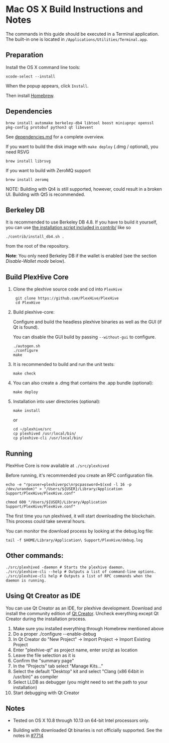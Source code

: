 Mac OS X Build Instructions and Notes
====================================
The commands in this guide should be executed in a Terminal application.
The built-in one is located in `/Applications/Utilities/Terminal.app`.

Preparation
-----------
Install the OS X command line tools:

`xcode-select --install`

When the popup appears, click `Install`.

Then install [Homebrew](https://brew.sh).

Dependencies
----------------------

    brew install automake berkeley-db4 libtool boost miniupnpc openssl pkg-config protobuf python3 qt libevent

See [dependencies.md](dependencies.md) for a complete overview.

If you want to build the disk image with `make deploy` (.dmg / optional), you need RSVG

    brew install librsvg

If you want to build with ZeroMQ support
    
    brew install zeromq

NOTE: Building with Qt4 is still supported, however, could result in a broken UI. Building with Qt5 is recommended.

Berkeley DB
-----------
It is recommended to use Berkeley DB 4.8. If you have to build it yourself,
you can use [the installation script included in contrib/](/contrib/install_db4.sh)
like so

```shell
./contrib/install_db4.sh .
```

from the root of the repository.

**Note**: You only need Berkeley DB if the wallet is enabled (see the section *Disable-Wallet mode* below).

Build PlexHive Core
------------------------

1. Clone the plexhive source code and cd into `PlexHive`

        git clone https://github.com/PlexHive/PlexHive
        cd PlexHive

2.  Build plexhive-core:

    Configure and build the headless plexhive binaries as well as the GUI (if Qt is found).

    You can disable the GUI build by passing `--without-gui` to configure.

        ./autogen.sh
        ./configure
        make

3.  It is recommended to build and run the unit tests:

        make check

4.  You can also create a .dmg that contains the .app bundle (optional):

        make deploy

5.  Installation into user directories (optional):

        make install

    or

        cd ~/plexhive/src
        cp plexhived /usr/local/bin/
        cp plexhive-cli /usr/local/bin/

Running
-------

PlexHive Core is now available at `./src/plexhived`

Before running, it's recommended you create an RPC configuration file.

    echo -e "rpcuser=plexhiverpc\nrpcpassword=$(xxd -l 16 -p /dev/urandom)" > "/Users/${USER}/Library/Application Support/PlexHive/PlexHive.conf"

    chmod 600 "/Users/${USER}/Library/Application Support/PlexHive/PlexHive.conf"

The first time you run plexhived, it will start downloading the blockchain. This process could take several hours.

You can monitor the download process by looking at the debug.log file:

    tail -f $HOME/Library/Application\ Support/PlexHive/debug.log

Other commands:
-------

    ./src/plexhived -daemon # Starts the plexhive daemon.
    ./src/plexhive-cli --help # Outputs a list of command-line options.
    ./src/plexhive-cli help # Outputs a list of RPC commands when the daemon is running.

Using Qt Creator as IDE
------------------------
You can use Qt Creator as an IDE, for plexhive development.
Download and install the community edition of [Qt Creator](https://www.qt.io/download/).
Uncheck everything except Qt Creator during the installation process.

1. Make sure you installed everything through Homebrew mentioned above
2. Do a proper ./configure --enable-debug
3. In Qt Creator do "New Project" -> Import Project -> Import Existing Project
4. Enter "plexhive-qt" as project name, enter src/qt as location
5. Leave the file selection as it is
6. Confirm the "summary page"
7. In the "Projects" tab select "Manage Kits..."
8. Select the default "Desktop" kit and select "Clang (x86 64bit in /usr/bin)" as compiler
9. Select LLDB as debugger (you might need to set the path to your installation)
10. Start debugging with Qt Creator

Notes
-----

* Tested on OS X 10.8 through 10.13 on 64-bit Intel processors only.

* Building with downloaded Qt binaries is not officially supported. See the notes in [#7714](https://github.com/bitcoin/bitcoin/issues/7714)
